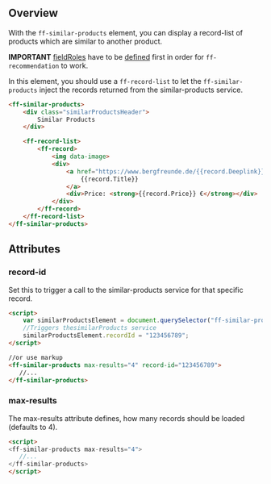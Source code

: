 ## Overview
With the `ff-similar-products` element, you can display a record-list of products which are similar to another product.

**IMPORTANT** [fieldRoles](/documentation/3.x/field-roles) have to be [defined](/documentation/3.0/field-roles)
first in order for `ff-recommendation` to work.

In this element, you should use a `ff-record-list` to let the `ff-similar-products` inject the records returned from the similar-products service.

```html
<ff-similar-products>
    <div class="similarProductsHeader">
        Similar Products
    </div>

    <ff-record-list>
        <ff-record>
            <img data-image>
            <div>
                <a href="https://www.bergfreunde.de/{{record.Deeplink}}" data-action="redirect">
                    {{record.Title}}
                </a>
                <div>Price: <strong>{{record.Price}} €</strong></div>
            </div>
        </ff-record>
    </ff-record-list>
</ff-similar-products>
```

## Attributes
### record-id
Set this to trigger a call to the similar-products service for that specific record.
```html
<script>
    var similarProductsElement = document.querySelector("ff-similar-products");
    //Triggers thesimilarProducts service
    similarProductsElement.recordId = "123456789";
</script>

//or use markup
<ff-similar-products max-results="4" record-id="123456789">
   //...
</ff-similar-products>
```

### max-results
The max-results attribute defines, how many records should be loaded (defaults to 4).
```html
<script>
<ff-similar-products max-results="4">
   //...
</ff-similar-products>
</script>
```
